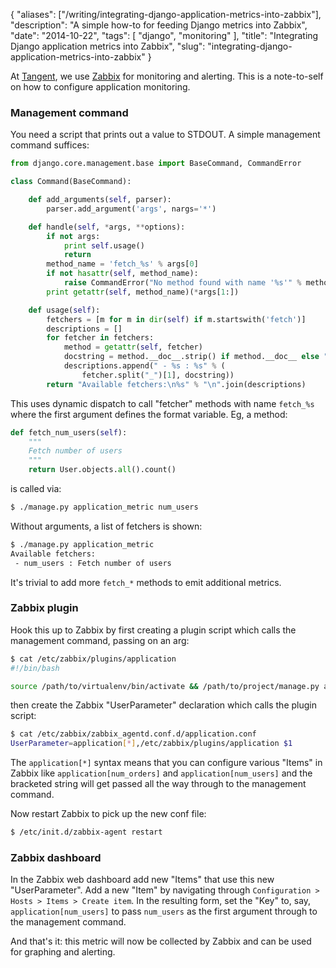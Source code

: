 {
    "aliases": ["/writing/integrating-django-application-metrics-into-zabbix"],
    "description": "A simple how-to for feeding Django metrics into Zabbix",
    "date": "2014-10-22",
    "tags": [
        "django",
        "monitoring"
    ],
    "title": "Integrating Django application metrics into Zabbix",
    "slug": "integrating-django-application-metrics-into-zabbix"
}

At [Tangent](http://www.tangentsnowball.com), we use
[Zabbix](http://www.zabbix.com/) for monitoring and alerting. This is a
note-to-self on how to configure application monitoring.

### Management command

You need a script that prints out a value to STDOUT. A simple management
command suffices:

``` python
from django.core.management.base import BaseCommand, CommandError

class Command(BaseCommand):

    def add_arguments(self, parser):
        parser.add_argument('args', nargs='*')

    def handle(self, *args, **options):
        if not args:
            print self.usage()
            return
        method_name = 'fetch_%s' % args[0]
        if not hasattr(self, method_name):
            raise CommandError("No method found with name '%s'" % method_name)
        print getattr(self, method_name)(*args[1:])

    def usage(self):
        fetchers = [m for m in dir(self) if m.startswith('fetch')]
        descriptions = []
        for fetcher in fetchers:
            method = getattr(self, fetcher)
            docstring = method.__doc__.strip() if method.__doc__ else "<no description>"
            descriptions.append(" - %s : %s" % (
                fetcher.split("_")[1], docstring))
        return "Available fetchers:\n%s" % "\n".join(descriptions)
```

This uses dynamic dispatch to call "fetcher" methods with name
`fetch_%s` where the first argument defines the format variable. Eg, a
method:

``` python
def fetch_num_users(self):
    """
    Fetch number of users
    """
    return User.objects.all().count()
```

is called via:

``` bash
$ ./manage.py application_metric num_users
```

Without arguments, a list of fetchers is shown:

``` bash
$ ./manage.py application_metric
Available fetchers:
 - num_users : Fetch number of users
```

It's trivial to add more `fetch_*` methods to emit additional metrics.

### Zabbix plugin

Hook this up to Zabbix by first creating a plugin script which calls the
management command, passing on an arg:

``` bash
$ cat /etc/zabbix/plugins/application
#!/bin/bash

source /path/to/virtualenv/bin/activate && /path/to/project/manage.py application_metric $1
```

then create the Zabbix "UserParameter" declaration which calls the
plugin script:

``` bash
$ cat /etc/zabbix/zabbix_agentd.conf.d/application.conf
UserParameter=application[*],/etc/zabbix/plugins/application $1
```

The `application[*]` syntax means that you can configure various "Items"
in Zabbix like `application[num_orders]` and `application[num_users]`
and the bracketed string will get passed all the way through to the
management command.

Now restart Zabbix to pick up the new conf file:

``` bash
$ /etc/init.d/zabbix-agent restart
```

### Zabbix dashboard

In the Zabbix web dashboard add new "Items" that use this new
"UserParameter". Add a new "Item" by navigating through
`Configuration > Hosts > Items > Create item`. In the resulting form,
set the "Key" to, say, `application[num_users]` to pass `num_users` as
the first argument through to the management command.

And that's it: this metric will now be collected by Zabbix and can be
used for graphing and alerting.
